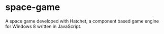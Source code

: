 space-game
==========

A space game developed with Hatchet, a component based game engine for Windows 8 written in JavaScript.
